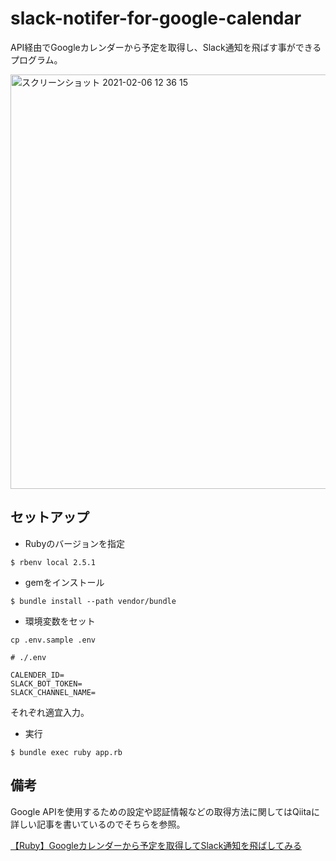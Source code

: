 # slack-notifer-for-google-calendar

API経由でGoogleカレンダーから予定を取得し、Slack通知を飛ばす事ができるプログラム。

<img width="663" alt="スクリーンショット 2021-02-06 12 36 15" src="https://user-images.githubusercontent.com/51913879/107111391-211d9480-6893-11eb-8bdc-dcd5e6ecae37.png">

## セットアップ

- Rubyのバージョンを指定
```
$ rbenv local 2.5.1
```

- gemをインストール
```
$ bundle install --path vendor/bundle
```

- 環境変数をセット
```
cp .env.sample .env
```
```
# ./.env

CALENDER_ID=
SLACK_BOT_TOKEN=
SLACK_CHANNEL_NAME=
```
それぞれ適宜入力。

- 実行
```
$ bundle exec ruby app.rb
```

## 備考

Google APIを使用するための設定や認証情報などの取得方法に関してはQiitaに詳しい記事を書いているのでそちらを参照。

[【Ruby】Googleカレンダーから予定を取得してSlack通知を飛ばしてみる](https://qiita.com/kazama1209/items/a9be845f80a5d7dc59ba)





